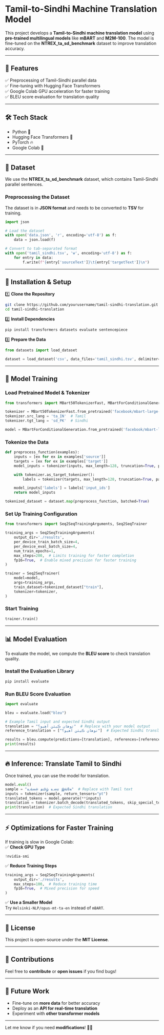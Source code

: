 # **Tamil-to-Sindhi Machine Translation Model**  
This project develops a **Tamil-to-Sindhi machine translation model** using **pre-trained multilingual models** like **mBART** and **M2M-100**. The model is fine-tuned on the **NTREX_ta_sd_benchmark** dataset to improve translation accuracy.  

---

## 🚀 **Features**  
✅ Preprocessing of Tamil-Sindhi parallel data  
✅ Fine-tuning with Hugging Face Transformers  
✅ Google Colab GPU acceleration for faster training  
✅ BLEU score evaluation for translation quality  

---

## 🛠 **Tech Stack**  
- Python 🐍  
- Hugging Face Transformers 🤗  
- PyTorch 🔥  
- Google Colab 🚀  

---

## 📂 **Dataset**  
We use the **NTREX_ta_sd_benchmark** dataset, which contains Tamil-Sindhi parallel sentences.  

### **Preprocessing the Dataset**  
The dataset is in **JSON format** and needs to be converted to **TSV** for training.  

```python
import json

# Load the dataset
with open('data.json', 'r', encoding='utf-8') as f:
    data = json.load(f)

# Convert to tab-separated format
with open('tamil_sindhi.tsv', 'w', encoding='utf-8') as f:
    for entry in data:
        f.write(f"{entry['sourceText']}\t{entry['targetText']}\n")
```

---

## 🔧 **Installation & Setup**  
1️⃣ **Clone the Repository**  
```bash
git clone https://github.com/yourusername/tamil-sindhi-translation.git  
cd tamil-sindhi-translation  
```

2️⃣ **Install Dependencies**  
```bash
pip install transformers datasets evaluate sentencepiece
```

3️⃣ **Prepare the Data**  
```python
from datasets import load_dataset

dataset = load_dataset('csv', data_files='tamil_sindhi.tsv', delimiter='\t', column_names=['source', 'target'])
```

---

## 🎯 **Model Training**  
### **Load Pretrained Model & Tokenizer**  
```python
from transformers import MBart50TokenizerFast, MBartForConditionalGeneration

tokenizer = MBart50TokenizerFast.from_pretrained('facebook/mbart-large-50-many-to-many-mmt')
tokenizer.src_lang = 'ta_IN'  # Tamil  
tokenizer.tgt_lang = 'sd_PK'  # Sindhi  

model = MBartForConditionalGeneration.from_pretrained('facebook/mbart-large-50-many-to-many-mmt')
```

### **Tokenize the Data**  
```python
def preprocess_function(examples):
    inputs = [ex for ex in examples['source']]
    targets = [ex for ex in examples['target']]
    model_inputs = tokenizer(inputs, max_length=128, truncation=True, padding="max_length")

    with tokenizer.as_target_tokenizer():
        labels = tokenizer(targets, max_length=128, truncation=True, padding="max_length")

    model_inputs['labels'] = labels['input_ids']
    return model_inputs

tokenized_dataset = dataset.map(preprocess_function, batched=True)
```

### **Set Up Training Configuration**  
```python
from transformers import Seq2SeqTrainingArguments, Seq2SeqTrainer

training_args = Seq2SeqTrainingArguments(
    output_dir='./results',
    per_device_train_batch_size=4,  
    per_device_eval_batch_size=4,  
    num_train_epochs=1,  
    max_steps=200,  # Limits training for faster completion
    fp16=True,  # Enable mixed precision for faster training
)

trainer = Seq2SeqTrainer(
    model=model,
    args=training_args,
    train_dataset=tokenized_dataset["train"],
    tokenizer=tokenizer,
)
```

### **Start Training**  
```python
trainer.train()
```

---

## 📊 **Model Evaluation**  
To evaluate the model, we compute the **BLEU score** to check translation quality.  

### **Install the Evaluation Library**  
```bash
pip install evaluate
```

### **Run BLEU Score Evaluation**  
```python
import evaluate

bleu = evaluate.load("bleu")

# Example Tamil input and expected Sindhi output
translation = "توهان ڪيئن آهيو؟"  # Replace with your model output
reference_translation = ["توهان ڪيئن آهيو؟"]  # Expected Sindhi translation

results = bleu.compute(predictions=[translation], references=[reference_translation])
print(results)
```

---

## 🔥 **Inference: Translate Tamil to Sindhi**  
Once trained, you can use the model for translation.  

```python
model.eval()
sample = "உங்கள் தமிழ் உரை இங்கே"  # Replace with Tamil text
inputs = tokenizer(sample, return_tensors="pt")
translated_tokens = model.generate(**inputs)
translation = tokenizer.batch_decode(translated_tokens, skip_special_tokens=True)[0]
print(translation)  # Expected Sindhi translation
```

---

## ⚡ **Optimizations for Faster Training**  
If training is slow in Google Colab:  
✅ **Check GPU Type**  
```python
!nvidia-smi
```
✅ **Reduce Training Steps**  
```python
training_args = Seq2SeqTrainingArguments(
    output_dir='./results',
    max_steps=100,  # Reduce training time
    fp16=True,  # Mixed precision for speed
)
```
✅ **Use a Smaller Model**  
Try `Helsinki-NLP/opus-mt-ta-en` instead of `mBART`.  

---

## 📜 **License**  
This project is open-source under the **MIT License**.  

---

## 🤝 **Contributions**  
Feel free to **contribute** or **open issues** if you find bugs!  

---

## 🚀 **Future Work**  
- Fine-tune on **more data** for better accuracy  
- Deploy as an **API for real-time translation**  
- Experiment with **other transformer models**  

---

Let me know if you need **modifications**! 🚀🔥